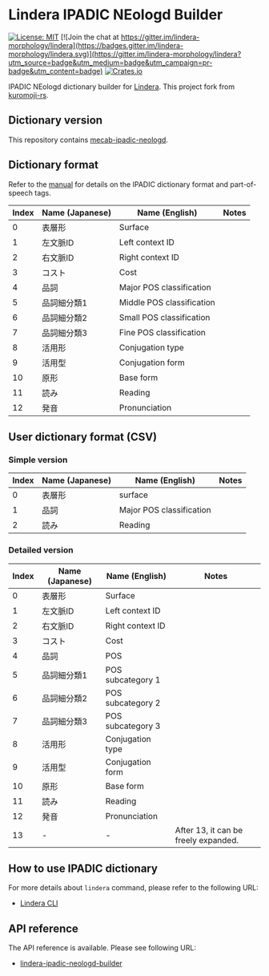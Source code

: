 # Lindera IPADIC NEologd Builder

[![License: MIT](https://img.shields.io/badge/License-MIT-yellow.svg)](https://opensource.org/licenses/MIT) [![Join the chat at https://gitter.im/lindera-morphology/lindera](https://badges.gitter.im/lindera-morphology/lindera.svg)](https://gitter.im/lindera-morphology/lindera?utm_source=badge&utm_medium=badge&utm_campaign=pr-badge&utm_content=badge) [![Crates.io](https://img.shields.io/crates/v/lindera-ipadic-neologd-builder.svg)](https://crates.io/crates/lindera-ipadic-neologd-builder)

IPADIC NEologd dictionary builder for [Lindera](https://github.com/lindera-morphology/lindera). This project fork from [kuromoji-rs](https://github.com/fulmicoton/kuromoji-rs).

## Dictionary version

This repository contains [mecab-ipadic-neologd](https://github.com/lindera-morphology/mecab-ipadic-neologd).

## Dictionary format

Refer to the [manual](https://ja.osdn.net/projects/ipadic/docs/ipadic-2.7.0-manual-en.pdf/en/1/ipadic-2.7.0-manual-en.pdf.pdf) for details on the IPADIC dictionary format and part-of-speech tags.

| Index | Name (Japanese) | Name (English) | Notes |
| --- | --- | --- | --- |
| 0 | 表層形 | Surface | |
| 1 | 左文脈ID | Left context ID | |
| 2 | 右文脈ID | Right context ID | |
| 3 | コスト | Cost | |
| 4 | 品詞 | Major POS classification | |
| 5 | 品詞細分類1 | Middle POS classification | |
| 6 | 品詞細分類2 | Small POS classification | |
| 7 | 品詞細分類3 | Fine POS classification | |
| 8 | 活用形 | Conjugation type | |
| 9 | 活用型 | Conjugation form | |
| 10 | 原形 | Base form | |
| 11 | 読み | Reading | |
| 12 | 発音 | Pronunciation | |

## User dictionary format (CSV)

### Simple version

| Index | Name (Japanese) | Name (English) | Notes |
| --- | --- | --- | --- |
| 0 | 表層形 | surface | |
| 1 | 品詞 | Major POS classification | |
| 2 | 読み | Reading | |

### Detailed version

| Index | Name (Japanese) | Name (English) | Notes |
| --- | --- | --- | --- |
| 0 | 表層形 | Surface | |
| 1 | 左文脈ID | Left context ID | |
| 2 | 右文脈ID | Right context ID | |
| 3 | コスト | Cost | |
| 4 | 品詞 | POS | |
| 5 | 品詞細分類1 | POS subcategory 1 | |
| 6 | 品詞細分類2 | POS subcategory 2 | |
| 7 | 品詞細分類3 | POS subcategory 3 | |
| 8 | 活用形 | Conjugation type | |
| 9 | 活用型 | Conjugation form | |
| 10 | 原形 | Base form | |
| 11 | 読み | Reading | |
| 12 | 発音 | Pronunciation | |
| 13 | - | - | After 13, it can be freely expanded. |

## How to use IPADIC dictionary

For more details about `lindera` command, please refer to the following URL:

- [Lindera CLI](https://github.com/lindera-morphology/lindera/tree/main/lindera-cli)

## API reference

The API reference is available. Please see following URL:

- [lindera-ipadic-neologd-builder](https://docs.rs/lindera-ipadic-neologd-builder)
